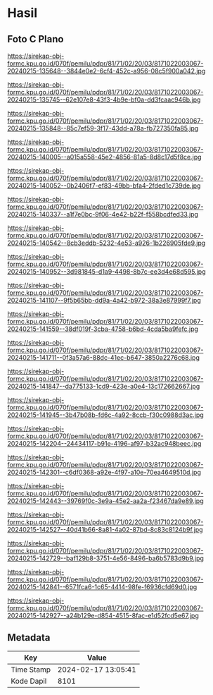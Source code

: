 # Hasil

## Foto C Plano

https://sirekap-obj-formc.kpu.go.id/070f/pemilu/pdpr/81/71/02/20/03/8171022003067-20240215-135648--3844e0e2-6cf4-452c-a956-08c5f900a042.jpg

https://sirekap-obj-formc.kpu.go.id/070f/pemilu/pdpr/81/71/02/20/03/8171022003067-20240215-135745--62e107e8-43f3-4b9e-bf0a-dd3fcaac946b.jpg

https://sirekap-obj-formc.kpu.go.id/070f/pemilu/pdpr/81/71/02/20/03/8171022003067-20240215-135848--85c7ef59-3f17-43dd-a78a-fb727350fa85.jpg

https://sirekap-obj-formc.kpu.go.id/070f/pemilu/pdpr/81/71/02/20/03/8171022003067-20240215-140005--a015a558-45e2-4856-81a5-8d8c17d5f8ce.jpg

https://sirekap-obj-formc.kpu.go.id/070f/pemilu/pdpr/81/71/02/20/03/8171022003067-20240215-140052--0b2406f7-ef83-49bb-bfa4-2fded1c739de.jpg

https://sirekap-obj-formc.kpu.go.id/070f/pemilu/pdpr/81/71/02/20/03/8171022003067-20240215-140337--a1f7e0bc-9f06-4e42-b22f-f558bcdfed33.jpg

https://sirekap-obj-formc.kpu.go.id/070f/pemilu/pdpr/81/71/02/20/03/8171022003067-20240215-140542--8cb3eddb-5232-4e53-a926-1b226905fde9.jpg

https://sirekap-obj-formc.kpu.go.id/070f/pemilu/pdpr/81/71/02/20/03/8171022003067-20240215-140952--3d981845-d1a9-4498-8b7c-ee3d4e68d595.jpg

https://sirekap-obj-formc.kpu.go.id/070f/pemilu/pdpr/81/71/02/20/03/8171022003067-20240215-141107--9f5b65bb-dd9a-4a42-b972-38a3e87999f7.jpg

https://sirekap-obj-formc.kpu.go.id/070f/pemilu/pdpr/81/71/02/20/03/8171022003067-20240215-141559--38df019f-3cba-4758-b6bd-4cda5ba9fefc.jpg

https://sirekap-obj-formc.kpu.go.id/070f/pemilu/pdpr/81/71/02/20/03/8171022003067-20240215-141711--0f3a57a6-88dc-41ec-b647-3850a2276c68.jpg

https://sirekap-obj-formc.kpu.go.id/070f/pemilu/pdpr/81/71/02/20/03/8171022003067-20240215-141847--da775133-1cd9-423e-a0e4-13c172662667.jpg

https://sirekap-obj-formc.kpu.go.id/070f/pemilu/pdpr/81/71/02/20/03/8171022003067-20240215-141945--3b47b08b-fd6c-4a92-8ccb-f30c0988d3ac.jpg

https://sirekap-obj-formc.kpu.go.id/070f/pemilu/pdpr/81/71/02/20/03/8171022003067-20240215-142204--24434117-b91e-4196-af97-b32ac948beec.jpg

https://sirekap-obj-formc.kpu.go.id/070f/pemilu/pdpr/81/71/02/20/03/8171022003067-20240215-142301--c6df0368-a92e-4f97-a10e-70ea4649510d.jpg

https://sirekap-obj-formc.kpu.go.id/070f/pemilu/pdpr/81/71/02/20/03/8171022003067-20240215-142443--39769f0c-3e9a-45e2-aa2a-f23467da9e89.jpg

https://sirekap-obj-formc.kpu.go.id/070f/pemilu/pdpr/81/71/02/20/03/8171022003067-20240215-142527--40d41b66-8a81-4a02-87bd-8c83c8124b9f.jpg

https://sirekap-obj-formc.kpu.go.id/070f/pemilu/pdpr/81/71/02/20/03/8171022003067-20240215-142729--baf129b8-3751-4e56-8496-ba6b5783d9b9.jpg

https://sirekap-obj-formc.kpu.go.id/070f/pemilu/pdpr/81/71/02/20/03/8171022003067-20240215-142841--6571fca6-1c65-4414-98fe-f6936cfd69d0.jpg

https://sirekap-obj-formc.kpu.go.id/070f/pemilu/pdpr/81/71/02/20/03/8171022003067-20240215-142927--a24b129e-d854-4515-8fac-e1d52fcd5e67.jpg


## Metadata

| Key        | Value               |
| ---------- | ------------------- |
| Time Stamp | 2024-02-17 13:05:41 |
| Kode Dapil | 8101                |



